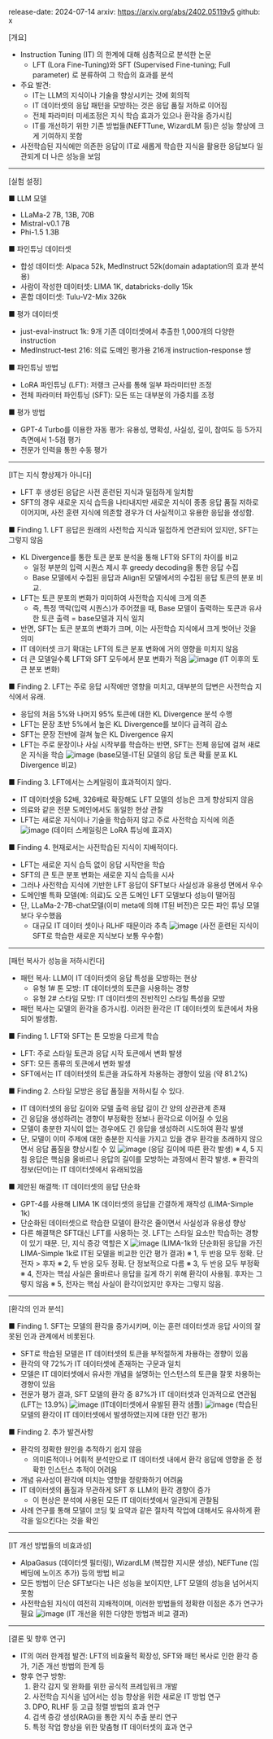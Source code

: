 release-date: 2024-07-14
arxiv: https://arxiv.org/abs/2402.05119v5
github: x


[개요]

- Instruction Tuning (IT) 의 한계에 대해 심층적으로 분석한 논문
  - LFT (Lora Fine-Tuning)와 SFT (Supervised Fine-tuning; Full parameter) 로 분류하여 그 학습의 효과를 분석
- 주요 발견:
  - IT는 LLM의 지식이나 기술을 향상시키는 것에 회의적
  - IT 데이터셋의 응답 패턴을 모방하는 것은 응답 품질 저하로 이어짐  
  - 전체 파라미터 미세조정은 지식 학습 효과가 있으나 환각을 증가시킴
  - IT를 개선하기 위한 기존 방법들(NEFTTune, WizardLM 등)은 성능 향상에 크게 기여하지 못함
- 사전학습된 지식에만 의존한 응답이 IT로 새롭게 학습한 지식을 활용한 응답보다 일관되게 더 나은 성능을 보임

---
[실험 설정]

■ LLM 모델
- LLaMa-2 7B, 13B, 70B
- Mistral-v0.1 7B
- Phi-1.5 1.3B

■ 파인튜닝 데이터셋
- 합성 데이터셋: Alpaca 52k, MedInstruct 52k(domain adaptation의 효과 분석용) 
- 사람이 작성한 데이터셋: LIMA 1K, databricks-dolly 15k
- 혼합 데이터셋: Tulu-V2-Mix 326k

■ 평가 데이터셋 
- just-eval-instruct 1k: 9개 기존 데이터셋에서 추출한 1,000개의 다양한 instruction
- MedInstruct-test 216: 의료 도메인 평가용 216개 instruction-response 쌍

■ 파인튜닝 방법
- LoRA 파인튜닝 (LFT): 저랭크 근사를 통해 일부 파라미터만 조정
- 전체 파라미터 파인튜닝 (SFT): 모든 또는 대부분의 가중치를 조정

■ 평가 방법
- GPT-4 Turbo를 이용한 자동 평가: 유용성, 명확성, 사실성, 깊이, 참여도 등 5가지 측면에서 1-5점 평가
- 전문가 인력을 통한 수동 평가

---
[IT는 지식 향상제가 아니다]

- LFT 후 생성된 응답은 사전 훈련된 지식과 밀접하게 일치함
- SFT의 경우 새로운 지식 습득을 나타내지만 새로운 지식이 종종 응답 품질 저하로 이어지며, 사전 훈련 지식에 의존할 경우가 더 사실적이고 유용한 응답을 생성함.

■ Finding 1. LFT 응답은 원래의 사전학습 지식과 밀접하게 연관되어 있지만, SFT는 그렇지 않음
- KL Divergence를 통한 토큰 분포 분석을 통해 LFT와 SFT의 차이를 비교
  - 일정 부분의 입력 시퀀스 제시 후 greedy decoding을 통한 응답 수집
  - Base 모델에서 수집된 응답과 Align된 모델에서의 수집된 응답 토큰의 분포 비교.
- LFT는 토큰 분포의 변화가 미미하여 사전학습 지식에 크게 의존
  - 즉, 특정 맥락(입력 시퀀스)가 주어졌을 때, Base 모델이 출력하는 토큰과 유사한 토큰 출력 = base모델과 지식 일치
- 반면, SFT는 토큰 분포의 변화가 크며, 이는 사전학습 지식에서 크게 벗어난 것을 의미
- IT 데이터셋 크기 확대는 LFT의 토큰 분포 변화에 거의 영향을 미치지 않음
- 더 큰 모델일수록 LFT와 SFT 모두에서 분포 변화가 적음
![image](https://github.com/user-attachments/assets/669e853f-6fad-47d4-a27a-81f8d9839115)
(IT 이후의 토큰 분포 변화)

■ Finding 2. LFT는 주로 응답 시작에만 영향을 미치고, 대부분의 답변은 사전학습 지식에서 유래.
- 응답의 처음 5%와 나머지 95% 토큰에 대한 KL Divergence 분석 수행
- LFT는 문장 초반 5%에서 높은 KL Divergence를 보이다 급격히 감소
- SFT는 문장 전반에 걸쳐 높은 KL Divergence 유지
- LFT는 주로 문장이나 사실 시작부를 학습하는 반면, SFT는 전체 응답에 걸쳐 새로운 지식을 학습
![image](https://github.com/user-attachments/assets/4cbcdda8-d154-43de-94e5-8bb963dd10b1)
(base모델-IT된 모델의 응답 토큰 확률 분포 KL Divergence 비교)

■ Finding 3. LFT에서는 스케일링이 효과적이지 않다.
- IT 데이터셋을 52배, 326배로 확장해도 LFT 모델의 성능은 크게 향상되지 않음
- 의료와 같은 전문 도메인에서도 동일한 현상 관찰
- LFT는 새로운 지식이나 기술을 학습하지 않고 주로 사전학습 지식에 의존
![image](https://github.com/user-attachments/assets/7a1f5920-6770-42ab-9a1c-a87aa4ddeb3f)
(데이터 스케일링은 LoRA 튜닝에 효과X)

■ Finding 4. 현재로서는 사전학습된 지식이 지배적이다.
- LFT는 새로운 지식 습득 없이 응답 시작만을 학습
- SFT의 큰 토큰 분포 변화는 새로운 지식 습득을 시사
- 그러나 사전학습 지식에 기반한 LFT 응답이 SFT보다 사실성과 유용성 면에서 우수
- 도메인별 특화 모델(예: 의료)도 오픈 도메인 LFT 모델보다 성능이 떨어짐
- 단, LLaMa-2-7B-chat모델(이미 meta에 의해 IT된 버전)은 모든 파인 튜닝 모델보다 우수했음
  - 대규모 IT 데이터 셋이나 RLHF 때문이라 추측
![image](https://github.com/user-attachments/assets/34ccfa8f-2232-4450-b319-f7d8e3b6f384)
(사전 훈련된 지식이 SFT로 학습한 새로운 지식보다 보통 우수함)

---
[패턴 복사가 성능을 저하시킨다]

- 패턴 복사: LLM이 IT 데이터셋의 응답 특성을 모방하는 현상
  - 유형 1# 톤 모방: IT 데이터셋의 토큰을 사용하는 경향
  - 유형 2# 스타일 모방: IT 데이터셋의 전반적인 스타일 특성을 모방
- 패턴 복사는 모델의 환각을 증가시킴. 이러한 환각은 IT 데이터셋의 토큰에서 차용되어 발생함.

■ Finding 1. LFT와 SFT는 톤 모방을 다르게 학습
- LFT: 주로 스타일 토큰과 응답 시작 토큰에서 변화 발생
- SFT: 모든 종류의 토큰에서 변화 발생
- SFT에서는 IT 데이터셋의 토큰을 과도하게 차용하는 경향이 있음 (약 81.2%)

■ Finding 2. 스타일 모방은 응답 품질을 저하시킬 수 있다.
- IT 데이터셋의 응답 길이와 모델 출력 응답 길이 간 양의 상관관계 존재
- 긴 응답을 생성하려는 경향이 부정확한 정보나 환각으로 이어질 수 있음
- 모델이 충분한 지식이 없는 경우에도 긴 응답을 생성하려 시도하여 환각 발생
- 단, 모델이 이미 주제에 대한 충분한 지식을 가지고 있을 경우 환각을 초래하지 않으면서 응답 품질을 향상시킬 수 있
![image](https://github.com/user-attachments/assets/46e51824-994b-4d9c-b97d-fa3502bd3ac6)
(응답 길이에 따른 환각 발생)
※ 4, 5 지침 응답은 핵심을 올바르나 응답의 길이를 모방하는 과정에서 환각 발생.
※ 환각의 정보(단어)는 IT 데이터셋에서 유래되었음

■ 제안된 해결책: IT 데이터셋의 응답 단순화
- GPT-4를 사용해 LIMA 1K 데이터셋의 응답을 간결하게 재작성 (LIMA-Simple 1k)
- 단순화된 데이터셋으로 학습한 모델이 환각은 줄이면서 사실성과 유용성 향상
- 다른 해결책은 SFT대신 LFT를 사용하는 것. LFT는 스타일 요소만 학습하는 경향이 있기 때문. 단, 지식 증강 역할은 X
![image](https://github.com/user-attachments/assets/77d30296-f7b7-4afb-ad99-7eca8ddcf2d6)
(LIMA-1k와 단순화된 응답을 가진 LIMA-Simple 1k로 IT된 모델을 비교한 인간 평가 결과)
※ 1, 두 반응 모두 정확. 단 전자 > 후자
※ 2, 두 반응 모두 정확. 단 정보적으로 다름
※ 3, 두 반응 모두 부정확
※ 4, 전자는 핵심 사실은 올바르나 응답을 길게 하기 위해 환각이 사용됨. 후자는 그렇지 않음
※ 5, 전자는 핵심 사실이 환각이었지만 후자는 그렇지 않음.

---
[환각의 인과 분석]

■ Finding 1. SFT는 모델의 환각을 증가시키며, 이는 훈련 데이터셋과 응답 사이의 잘못된 인과 관계에서 비롯된다.
- SFT로 학습된 모델은 IT 데이터셋의 토큰을 부적절하게 차용하는 경향이 있음
- 환각의 약 72%가 IT 데이터셋에 존재하는 구문과 일치
- 모델은 IT 데이터셋에서 유사한 개념을 설명하는 인스턴스의 토큰을 잘못 차용하는 경향이 있음
- 전문가 평가 결과, SFT 모델의 환각 중 87%가 IT 데이터셋과 인과적으로 연관됨 (LFT는 13.9%)
![image](https://github.com/user-attachments/assets/c734aa46-184b-40de-b3c1-e0b00ffe45d3)
(IT데이터셋에서 유발된 환각 샘플)
![image](https://github.com/user-attachments/assets/35910696-4010-430b-9736-f80e13aee04a)
(학습된 모델의 환각이 IT 데이터셋에서 발생하였는지에 대한 인간 평가)

■ Finding 2. 추가 발견사항
- 환각의 정확한 원인을 추적하기 쉽지 않음
  - 의미론적이나 어휘적 분석만으로 IT 데이터셋 내에서 환각 응답에 영향을 준 정확한 인스턴스 추적이 어려움
- 개념 유사성이 환각에 미치는 영향을 정량화하기 어려움
- IT 데이터셋의 품질과 무관하게 SFT 후 LLM의 환각 경향이 증가
  - 이 현상은 분석에 사용된 모든 IT 데이터셋에서 일관되게 관찰됨
- 사례 연구를 통해 모델이 코딩 및 요약과 같은 절차적 작업에 대해서도 유사하게 환각을 일으킨다는 것을 확인

---
[IT 개선 방법들의 비효과성]

- AlpaGasus (데이터셋 필터링), WizardLM (복잡한 지시문 생성), NEFTune (임베딩에 노이즈 추가) 등의 방법 비교
- 모든 방법이 단순 SFT보다는 나은 성능을 보이지만, LFT 모델의 성능을 넘어서지 못함
- 사전학습된 지식이 여전히 지배적이며, 이러한 방법들의 정확한 이점은 추가 연구가 필요
![image](https://github.com/user-attachments/assets/a10323de-4126-4374-8340-1dbe4e039173)
(IT 개선을 위한 다양한 방법과 비교 결과)

---
[결론 및 향후 연구]

- IT의 여러 한계점 발견: LFT의 비효율적 확장성, SFT와 패턴 복사로 인한 환각 증가, 기존 개선 방법의 한계 등
- 향후 연구 방향:
  1) 환각 감지 및 완화를 위한 공식적 프레임워크 개발
  2) 사전학습 지식을 넘어서는 성능 향상을 위한 새로운 IT 방법 연구
  3) DPO, RLHF 등 고급 정렬 방법의 효과 연구
  4) 검색 증강 생성(RAG)을 통한 지식 추출 분리 연구
  5) 특정 작업 향상을 위한 맞춤형 IT 데이터셋의 효과 연구

